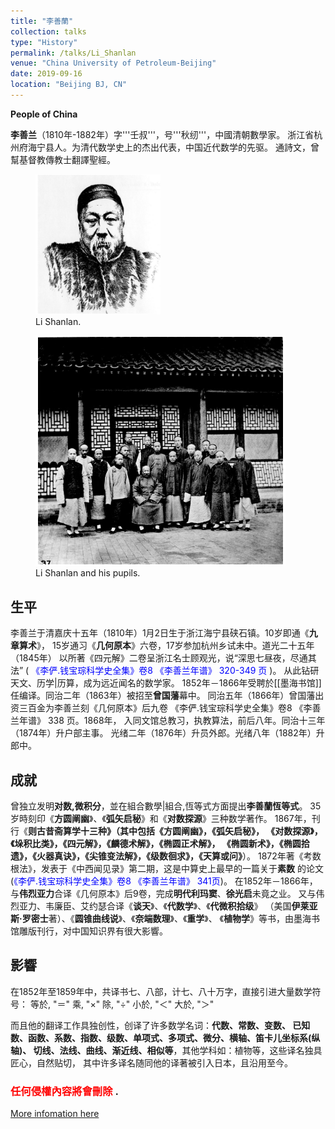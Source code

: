 ```yaml
---
title: "李善蘭"
collection: talks
type: "History"
permalink: /talks/Li_Shanlan
venue: "China University of Petroleum-Beijing"
date: 2019-09-16
location: "Beijing BJ, CN"
---
```


**People of China**

**李善兰**（1810年-1882年）字'''壬叔'''，号'''秋纫'''，中國清朝數學家。
浙江省杭州府海宁县人。为清代数学史上的杰出代表，中国近代数学的先驱。
通詩文，曾幫基督教傳教士翻譯聖經。
  <figure>
    <img src="/images/Li_Shanlan.png" alt="my alt text" style="width:200px"/>
    <figcaption>Li Shanlan.</figcaption>
  </figure>
  <figure>
    <img src="/images/Li_Shanlan_and_his_pupils.png" alt="my alt text" style="width:400px"/>
    <figcaption>Li Shanlan and his pupils.</figcaption>
  </figure>

生平
---------------
李善兰于清嘉庆十五年（1810年）1月2日生于浙江海宁县硖石镇。10岁即通《**九章算术**》，
15岁通习《**几何原本**》六卷，17岁参加杭州乡试未中。道光二十五年（1845年）
以所著《四元解》二卷呈浙江名士顾观光，说“深思七昼夜，尽通其法”
(<span style="color:blue"> 《李俨.钱宝琮科学史全集》卷8 《李善兰年谱》 320-349 页 </span>)。
从此钻研天文、历学|历算，成为远近闻名的数学家。
1852年－1866年受聘於[[墨海书馆]]任编译。同治二年（1863年）被招至**曾国藩**幕中。
同治五年（1866年）曾国藩出资三百金为李善兰刻《几何原本》后九卷<ref>
《李俨.钱宝琮科学史全集》卷8 《李善兰年谱》 338 页</ref>。1868年，
入同文馆总教习，执教算法，前后八年。同治十三年（1874年）升户部主事。
光绪二年（1876年）升员外郎。光绪八年（1882年）升郎中。

成就
---------------
曾独立发明**对数,微积分**，並在組合數學|組合,恆等式方面提出**李善蘭恆等式**。
35岁時刻印《**方圆阐幽**》、《**弧矢启秘**》和《**对数探源**》三种数学著作。
1867年，刊行《**则古昔斋算学十三种》（其中包括《方圆阐幽》，《弧矢启秘》，
《对数探源》，《垛积比类》，《四元解》，《麟德术解》，《椭圆正术解》，
《椭圆新术》，《椭圆拾遗》，《火器真诀》，《尖锥变法解》，《级数徊求》，《天算或问》**）。
1872年著《考数根法》，发表于《中西闻见录》第二期，这是中算史上最早的一篇关于**素数**
的论文(<span style="color:blue">《李俨.钱宝琮科学史全集》卷8 《李善兰年谱》 341页</span>)。
在1852年－1866年，与**伟烈亚力**合译《几何原本》后9卷，完成**明代利玛窦**、**徐光启**未竟之业。
又与伟烈亚力、韦廉臣、艾约瑟合译《**谈天**》、《**代数学**》、《**代微积拾级**》
（美国**伊莱亚斯·罗密士**著）、《**圆锥曲线说**》、《**奈端数理**》、《**重学**》、
《**植物学**》等书，由墨海书馆雕版刊行，对中国知识界有很大影響。

影響
---------------

在1852年至1859年中，共译书七、八部，计七、八十万字，直接引进大量数学符号：
    等於, "＝"
    乘, "×"
    除, "÷"
    小於, "＜"
    大於, "＞"

 而且他的翻译工作具独创性，创译了许多数学名词：**代数、常数、变数、
 已知数、函数、系数、指数、级数、单项式、多项式、微分、横轴、笛卡儿坐标系(纵轴)、
 切线、法线、曲线、渐近线、相似等**，其他学科如：植物等，这些译名独具匠心，自然贴切，
 其中许多译名随同他的译著被引入日本，且沿用至今。


### <span style="color:red"> 任何侵權內容將會刪除 </span>.
[More infomation here](https://www.wikiwand.com/en/Li_Shanlan)
